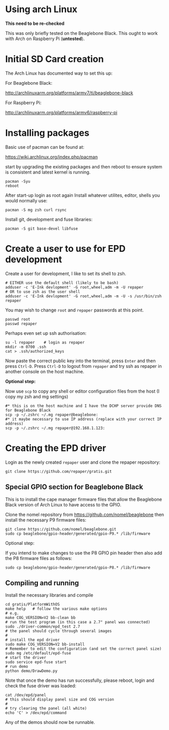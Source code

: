 # Using arch Linux

**This need to be re-checked**

This was only briefly tested on the Beaglebone Black.  This ought to
work with Arch on Raspberry Pi (**untested**).


# Initial SD Card creation

The Arch Linux has documented way to set this up:

For Beaglebone Black:

http://archlinuxarm.org/platforms/armv7/ti/beaglebone-black

For Raspberry Pi:

http://archlinuxarm.org/platforms/armv6/raspberry-pi


# Installing packages

Basic use of pacman can be found at:

https://wiki.archlinux.org/index.php/pacman

start by upgrading the existing packages and then reboot to ensure
system is consistent and latest kernel is running.

~~~~~
pacman -Syu
reboot
~~~~~

After start-up login as root again Install whatever utilites, editor,
shells you would normally use:

~~~~~
pacman -S mg zsh curl rsync
~~~~~

Install git, development and fuse libraries:

~~~~~
pacman -S git base-devel libfuse
~~~~~


# Create a user to use for EPD development

Create a user for development, I like to set its shell to zsh.

~~~~~
# EITHER use the default shell (likely to be bash)
adduser -c 'E-Ink devlopment' -G root,wheel,adm -m -U repaper
# OR to use zsh as the user shell
adduser -c 'E-Ink devlopment' -G root,wheel,adm -m -U -s /usr/bin/zsh repaper
~~~~~

You may wish to change `root` and `repaper` passwords at this point.

~~~~~
passwd root
passwd repaper
~~~~~

Perhaps even set up ssh authorisation:

~~~~~
su -l repaper    # login as repaper
mkdir -m 0700 .ssh
cat > .ssh/authorized_keys
~~~~~

Now paste the correct public key into the terminal, press `Enter` and
then press `Ctrl-D`.  Press `Ctrl-D` to logout from `repaper` and try
ssh as repaper in another console on the host machine.

**Optional step:**

Now use `scp` to copy any shell or editor configuration files from the host
(I copy my zsh and mg settings)

~~~~~
#* this is on the host machine and I have the DCHP server provide DNS for Beaglebone Black
scp -p ~/.zshrc ~/.mg repaper@beaglebone:
#* it maybe necessary to use IP address (replace with your correct IP address)
scp -p ~/.zshrc ~/.mg repaper@192.168.1.123:
~~~~~

# Creating the EPD driver

Login as the newly created `repaper` user and clone the repaper repository:

~~~~~
git clone https://github.com/repaper/gratis.git
~~~~~

## Special GPIO section for Beaglebone Black

This is to install the cape manager firmware files that allow the
Beaglebone Black version of Arch Linux to have access to the GPIO.

Clone the nomel repository from https://github.com/nomel/beaglebone
then install the necessary P9 firmware files:

~~~~~
git clone https://github.com/nomel/beaglebone.git
sudo cp beaglebone/gpio-header/generated/gpio-P9.* /lib/firmware
~~~~~

Optional step:

If you intend to make changes to use the P8 GPIO pin header then also
add the P8 firmware files as follows:

~~~~~
sudo cp beaglebone/gpio-header/generated/gpio-P8.* /lib/firmware
~~~~~


## Compiling and running

Install the necessary libraries and compile

~~~~~
cd gratis/PlatformWithOS
make help   # follow the various make options
# e.g.
make COG_VERSION=V2 bb-clean bb
# run the test program (in this case a 2.7" panel was connected)
sudo ./driver-common/epd_test 2.7
# the panel should cycle through several images
#
# install the epd driver
sudo make COG_VERSION=V2 bb-install
# Remember to edit the configuration (and set the correct panel size)
sudo mg /etc/default/epd-fuse
# start the driver
sudo service epd-fuse start
# run demo
python demo/DrawDemo.py
~~~~~

Note that once the demo has run successfully, please reboot, login and
check the fuse driver was loaded:

~~~~~
cat /dev/epd/panel
# this should display panel size and COG version
#
# try clearing the panel (all white)
echo 'C' > /dev/epd/command
~~~~~

Any of the demos should now be runnable.
